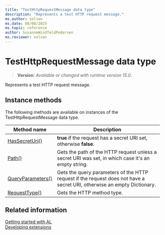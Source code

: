 ```yaml
---
title: "TestHttpRequestMessage data type"
description: "Represents a test HTTP request message."
ms.author: solsen
ms.date: 08/08/2025
ms.topic: reference
author: SusanneWindfeldPedersen
ms.reviewer: solsen
---
```

[//]: # (START>DO_NOT_EDIT)
[//]: # (IMPORTANT:Do not edit any of the content between here and the END>DO_NOT_EDIT.)
[//]: # (Any modifications should be made in the .xml files in the ModernDev repo.)
# TestHttpRequestMessage data type
> **Version**: _Available or changed with runtime version 15.0._

Represents a test HTTP request message.



## Instance methods
The following methods are available on instances of the TestHttpRequestMessage data type.

|Method name|Description|
|-----------|-----------|
|[HasSecretUri()](testhttprequestmessage-hassecreturi-method.md)|**true** if the request has a secret URI set, otherwise **false**.|
|[Path()](testhttprequestmessage-path-method.md)|Gets the path of the HTTP request unless a secret URI was set, in which case it's an empty string.|
|[QueryParameters()](testhttprequestmessage-queryparameters-method.md)|Gets the query parameters of the HTTP request if the request does not have a secret URI, otherwise an empty Dictionary.|
|[RequestType()](testhttprequestmessage-requesttype-method.md)|Gets the HTTP method type.|

[//]: # (IMPORTANT: END>DO_NOT_EDIT)

## Related information

[Getting started with AL](../../devenv-get-started.md)  
[Developing extensions](../../devenv-dev-overview.md)  